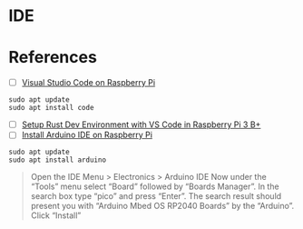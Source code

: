 # IDE


# References


- [ ] [Visual Studio Code on Raspberry Pi](https://code.visualstudio.com/docs/setup/raspberry-pi)

```
sudo apt update
sudo apt install code
```

- [ ] [Setup Rust Dev Environment with VS Code in Raspberry Pi 3 B+](https://www.youtube.com/watch?v=O9d8kiZQUT4)
- [ ] [Install Arduino IDE on Raspberry Pi](https://www.raspberrypi-spy.co.uk/2020/12/install-arduino-ide-on-raspberry-pi/)

```
sudo apt update
sudo apt install arduino
```

  > Open the IDE
  > Menu > Electronics > Arduino IDE
  > Now under the “Tools” menu select “Board” followed by “Boards Manager”.
  > In the search box type “pico” and press “Enter”. The search result should present you with “Arduino Mbed OS RP2040 Boards” by the “Arduino”.
  > Click “Install”


